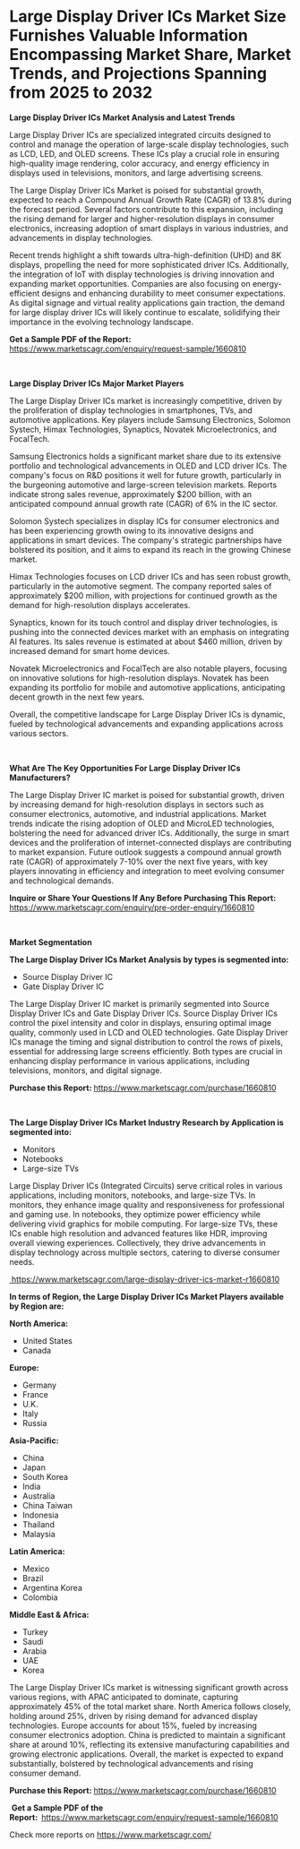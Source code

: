 <p><h1>Large Display Driver ICs Market Size Furnishes Valuable Information Encompassing Market Share, Market Trends, and Projections Spanning from 2025 to 2032</h1></p><p><strong>Large Display Driver ICs Market Analysis and Latest Trends</strong></p>
<p><p>Large Display Driver ICs are specialized integrated circuits designed to control and manage the operation of large-scale display technologies, such as LCD, LED, and OLED screens. These ICs play a crucial role in ensuring high-quality image rendering, color accuracy, and energy efficiency in displays used in televisions, monitors, and large advertising screens.</p><p>The Large Display Driver ICs Market is poised for substantial growth, expected to reach a Compound Annual Growth Rate (CAGR) of 13.8% during the forecast period. Several factors contribute to this expansion, including the rising demand for larger and higher-resolution displays in consumer electronics, increasing adoption of smart displays in various industries, and advancements in display technologies.</p><p>Recent trends highlight a shift towards ultra-high-definition (UHD) and 8K displays, propelling the need for more sophisticated driver ICs. Additionally, the integration of IoT with display technologies is driving innovation and expanding market opportunities. Companies are also focusing on energy-efficient designs and enhancing durability to meet consumer expectations. As digital signage and virtual reality applications gain traction, the demand for large display driver ICs will likely continue to escalate, solidifying their importance in the evolving technology landscape.</p></p>
<p><strong>Get a Sample PDF of the Report:&nbsp;</strong> <a href="https://www.marketscagr.com/enquiry/request-sample/1660810?utm_campaign=1848&utm_medium=2&utm_source=Github&utm_content=ia&utm_term=17012025&utm_id=large-display-driver-ics">https://www.marketscagr.com/enquiry/request-sample/1660810</a></p>
<p>&nbsp;</p>
<p><strong>Large Display Driver ICs Major Market Players</strong></p>
<p><p>The Large Display Driver ICs market is increasingly competitive, driven by the proliferation of display technologies in smartphones, TVs, and automotive applications. Key players include Samsung Electronics, Solomon Systech, Himax Technologies, Synaptics, Novatek Microelectronics, and FocalTech.</p><p>Samsung Electronics holds a significant market share due to its extensive portfolio and technological advancements in OLED and LCD driver ICs. The company's focus on R&D positions it well for future growth, particularly in the burgeoning automotive and large-screen television markets. Reports indicate strong sales revenue, approximately $200 billion, with an anticipated compound annual growth rate (CAGR) of 6% in the IC sector.</p><p>Solomon Systech specializes in display ICs for consumer electronics and has been experiencing growth owing to its innovative designs and applications in smart devices. The company's strategic partnerships have bolstered its position, and it aims to expand its reach in the growing Chinese market.</p><p>Himax Technologies focuses on LCD driver ICs and has seen robust growth, particularly in the automotive segment. The company reported sales of approximately $200 million, with projections for continued growth as the demand for high-resolution displays accelerates.</p><p>Synaptics, known for its touch control and display driver technologies, is pushing into the connected devices market with an emphasis on integrating AI features. Its sales revenue is estimated at about $460 million, driven by increased demand for smart home devices.</p><p>Novatek Microelectronics and FocalTech are also notable players, focusing on innovative solutions for high-resolution displays. Novatek has been expanding its portfolio for mobile and automotive applications, anticipating decent growth in the next few years.</p><p>Overall, the competitive landscape for Large Display Driver ICs is dynamic, fueled by technological advancements and expanding applications across various sectors.</p></p>
<p>&nbsp;</p>
<p><strong>What Are The Key Opportunities For Large Display Driver ICs Manufacturers?</strong></p>
<p><p>The Large Display Driver IC market is poised for substantial growth, driven by increasing demand for high-resolution displays in sectors such as consumer electronics, automotive, and industrial applications. Market trends indicate the rising adoption of OLED and MicroLED technologies, bolstering the need for advanced driver ICs. Additionally, the surge in smart devices and the proliferation of internet-connected displays are contributing to market expansion. Future outlook suggests a compound annual growth rate (CAGR) of approximately 7-10% over the next five years, with key players innovating in efficiency and integration to meet evolving consumer and technological demands.</p></p>
<p><strong>Inquire or Share Your Questions If Any Before Purchasing This Report:</strong> <a href="https://www.marketscagr.com/enquiry/pre-order-enquiry/1660810?utm_campaign=1848&utm_medium=2&utm_source=Github&utm_content=ia&utm_term=17012025&utm_id=large-display-driver-ics">https://www.marketscagr.com/enquiry/pre-order-enquiry/1660810</a></p>
<p>&nbsp;</p>
<p><strong>Market Segmentation</strong></p>
<p><strong>The Large Display Driver ICs Market Analysis by types is segmented into:</strong></p>
<p><ul><li>Source Display Driver IC</li><li>Gate Display Driver IC</li></ul></p>
<p><p>The Large Display Driver IC market is primarily segmented into Source Display Driver ICs and Gate Display Driver ICs. Source Display Driver ICs control the pixel intensity and color in displays, ensuring optimal image quality, commonly used in LCD and OLED technologies. Gate Display Driver ICs manage the timing and signal distribution to control the rows of pixels, essential for addressing large screens efficiently. Both types are crucial in enhancing display performance in various applications, including televisions, monitors, and digital signage.</p></p>
<p><strong>Purchase this Report:&nbsp;</strong><a href="https://www.marketscagr.com/purchase/1660810?utm_campaign=1848&utm_medium=2&utm_source=Github&utm_content=ia&utm_term=17012025&utm_id=large-display-driver-ics">https://www.marketscagr.com/purchase/1660810</a></p>
<p>&nbsp;</p>
<p><strong>The Large Display Driver ICs Market Industry Research by Application is segmented into:</strong></p>
<p><ul><li>Monitors</li><li>Notebooks</li><li>Large-size TVs</li></ul></p>
<p><p>Large Display Driver ICs (Integrated Circuits) serve critical roles in various applications, including monitors, notebooks, and large-size TVs. In monitors, they enhance image quality and responsiveness for professional and gaming use. In notebooks, they optimize power efficiency while delivering vivid graphics for mobile computing. For large-size TVs, these ICs enable high resolution and advanced features like HDR, improving overall viewing experiences. Collectively, they drive advancements in display technology across multiple sectors, catering to diverse consumer needs.</p></p>
<p><a href="https://www.marketscagr.com/large-display-driver-ics-market-r1660810?utm_campaign=1848&utm_medium=2&utm_source=Github&utm_content=ia&utm_term=17012025&utm_id=large-display-driver-ics">&nbsp;https://www.marketscagr.com/large-display-driver-ics-market-r1660810</a></p>
<p><strong>In terms of Region, the Large Display Driver ICs Market Players available by Region are:</strong></p>
<p>
    <p> <strong> North America: </strong>
        <ul>
            <li>United States</li>
            <li>Canada</li>
        </ul>
        </p> 
    <p> <strong> Europe: </strong>
        <ul>
            <li>Germany</li>
            <li>France</li>
            <li>U.K.</li>
            <li>Italy</li>
            <li>Russia</li>
        </ul>
        </p> 
    <p> <strong> Asia-Pacific: </strong>
        <ul>
            <li>China</li>
            <li>Japan</li>
            <li>South Korea</li>
            <li>India</li>
            <li>Australia</li>
            <li>China Taiwan</li>
            <li>Indonesia</li>
            <li>Thailand</li>
            <li>Malaysia</li>
        </ul>
        </p> 
    <p> <strong> Latin America: </strong>
        <ul>
            <li>Mexico</li>
            <li>Brazil</li>
            <li>Argentina Korea</li>
            <li>Colombia</li>
        </ul>
        </p> 
    <p> <strong> Middle East & Africa: </strong>
        <ul>
            <li>Turkey</li>
            <li>Saudi</li>
            <li>Arabia</li>
            <li>UAE</li>
            <li>Korea</li>
        </ul>
    </p>
    </p>
<p><p>The Large Display Driver ICs market is witnessing significant growth across various regions, with APAC anticipated to dominate, capturing approximately 45% of the total market share. North America follows closely, holding around 25%, driven by rising demand for advanced display technologies. Europe accounts for about 15%, fueled by increasing consumer electronics adoption. China is predicted to maintain a significant share at around 10%, reflecting its extensive manufacturing capabilities and growing electronic applications. Overall, the market is expected to expand substantially, bolstered by technological advancements and rising consumer demand.</p></p>
<p><strong>Purchase this Report: </strong><a href="https://www.marketscagr.com/purchase/1660810?utm_campaign=1848&utm_medium=2&utm_source=Github&utm_content=ia&utm_term=17012025&utm_id=large-display-driver-ics">https://www.marketscagr.com/purchase/1660810</a></p>
<p>&nbsp;<strong>Get a Sample PDF of the Report:&nbsp;&nbsp;</strong><a href="https://www.marketscagr.com/enquiry/request-sample/1660810?utm_campaign=1848&utm_medium=2&utm_source=Github&utm_content=ia&utm_term=17012025&utm_id=large-display-driver-ics">https://www.marketscagr.com/enquiry/request-sample/1660810</a></p>
<p><strong></strong></p>
<p>Check more reports on <a href="https://www.marketscagr.com/?utm_campaign=1848&utm_medium=2&utm_source=Github&utm_content=ia&utm_term=17012025&utm_id=large-display-driver-ics">https://www.marketscagr.com/</a></p>